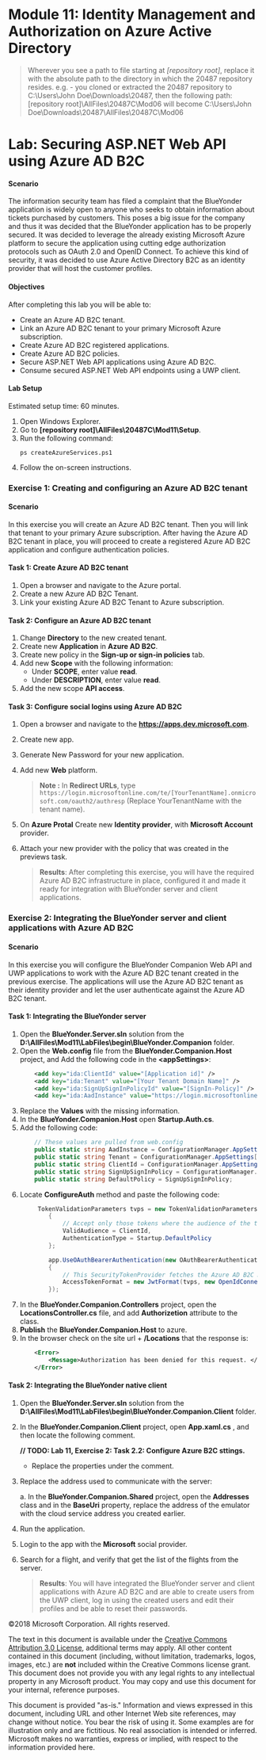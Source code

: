 # Module 11: Identity Management and Authorization on Azure Active Directory

>Wherever  you see a path to file starting at *[repository root]*, replace it with the absolute path to the directory in which the 20487 repository resides.
> e.g. - you cloned or extracted the 20487 repository to C:\Users\John Doe\Downloads\20487,
then the following path: [repository root]\AllFiles\20487C\Mod06 will become C:\Users\John Doe\Downloads\20487\AllFiles\20487C\Mod06

# Lab: Securing ASP.NET Web API using Azure AD B2C

#### Scenario

The information security team has filed a complaint that the BlueYonder application is widely open to anyone who seeks to obtain information about tickets purchased by customers. This poses a big issue for the company and thus it was decided that the BlueYonder application has to be properly secured.
It was decided to leverage the already existing Microsoft Azure platform to secure the application using cutting edge authorization protocols such as OAuth 2.0 and OpenID Connect. To achieve this kind of security, it was decided to use Azure Active Directory B2C as an identity provider that will host the customer profiles.



#### Objectives

After completing this lab you will be able to:
- Create an Azure AD B2C tenant.
- Link an Azure AD B2C tenant to your primary Microsoft Azure subscription.
- Create Azure AD B2C registered applications.
- Create Azure AD B2C policies.
- Secure ASP.NET Web API applications using Azure AD B2C.
- Consume secured ASP.NET Web API endpoints using a UWP client.


#### Lab Setup
Estimated setup time: 60 minutes.

1. Open Windows Explorer.
2. Go to **[repository root]\AllFiles\20487C\Mod11\Setup**.
3. Run the following command:
   ```batch
   ps createAzureServices.ps1
   ```
4. Follow the on-screen instructions.

### Exercise 1: Creating and configuring an Azure AD B2C tenant

#### Scenario

In this exercise you will create an Azure AD B2C tenant. Then you will link that tenant to your primary Azure subscription. After having the Azure AD B2C tenant in place, you will proceed to create a registered Azure AD B2C application and configure authentication policies.



#### Task 1: Create Azure AD B2C tenant

1. Open a browser and navigate to the Azure portal.
2. Create a new Azure AD B2C Tenant.
3. Link your existing Azure AD B2C Tenant to Azure subscription.

#### Task 2:  Configure an Azure AD B2C tenant

1. Change **Directory** to the new created tenant.
2. Create new **Application** in **Azure AD B2C**.
3. Create new policy in the **Sign-up or sign-in policies** tab.
4. Add new **Scope** with the following information: 
    - Under **SCOPE**, enter value **read**.
    - Under **DESCRIPTION**, enter value **read**.
5. Add the new scope **API access**.

#### Task 3:  Configure social logins using Azure AD B2C

1. Open a browser and navigate to the **https://apps.dev.microsoft.com**.
2. Create new app.
3. Generate New Password for your new application.
4. Add new **Web** platform.
    >**Note :** In **Redirect URLs**, type ``https://login.microsoftonline.com/te/[YourTenantName].onmicrosoft.com/oauth2/authresp`` (Replace YourTenantName with the tenant name).
5. On **Azure Protal** Create new **Identity provider**, with **Microsoft Account** provider.
6. Attach your new provider with the policy that was created in the previews task.
  
   >**Results**: After completing this exercise, you will have the required Azure AD B2C infrastructure in place, configured it and made it ready for integration with BlueYonder server and client applications.

### Exercise 2: Integrating the BlueYonder server and client applications with Azure AD B2C

#### Scenario

In this exercise you will configure the BlueYonder Companion Web API and UWP applications to work with the Azure AD B2C tenant created in the previous exercise. The applications will use the Azure AD B2C tenant as their identity provider and let the user authenticate against the Azure AD B2C tenant.

#### Task 1:  Integrating the BlueYonder server

1. Open the **BlueYonder.Server.sln** solution from the **D:\AllFiles\Mod11\LabFiles\begin\BlueYonder.Companion** folder.
2. Open the **Web.config** file from the **BlueYonder.Companion.Host** project, and Add the following code in the **\<appSettings\>**:
    ```xml
        <add key="ida:ClientId" value="[Application id]" />  
        <add key="ida:Tenant" value="[Your Tenant Domain Name]" />
        <add key="ida:SignUpSignInPolicyId" value="[SignIn-Policy]" />
        <add key="ida:AadInstance" value="https://login.microsoftonline.com/{0}/v2.0/.well-known/openid-configuration?p={1}" />
    ```
3. Replace the **Values** with the missing information.
4. In the **BlueYonder.Companion.Host** open **Startup.Auth.cs**.
5. Add the following code:
    ```cs
        // These values are pulled from web.config
        public static string AadInstance = ConfigurationManager.AppSettings["ida:AadInstance"];
        public static string Tenant = ConfigurationManager.AppSettings["ida:Tenant"];
        public static string ClientId = ConfigurationManager.AppSettings["ida:ClientId"];
        public static string SignUpSignInPolicy = ConfigurationManager.AppSettings["ida:SignUpSignInPolicyId"];
        public static string DefaultPolicy = SignUpSignInPolicy;
    ```
6. Locate **ConfigureAuth** method and paste the following code:
    ```cs
         TokenValidationParameters tvps = new TokenValidationParameters
            {
                // Accept only those tokens where the audience of the token is equal to the client ID of this app
                ValidAudience = ClientId,
                AuthenticationType = Startup.DefaultPolicy
            };

            app.UseOAuthBearerAuthentication(new OAuthBearerAuthenticationOptions
            {
                // This SecurityTokenProvider fetches the Azure AD B2C metadata & signing keys from the OpenIDConnect metadata endpoint
                AccessTokenFormat = new JwtFormat(tvps, new OpenIdConnectCachingSecurityTokenProvider(String.Format(AadInstance, Tenant, DefaultPolicy)))
            });
    ```
7. In the **BlueYonder.Companion.Controllers** project, open the **LocationsController.cs** file, and add **Authorizetion** attribute to the class.
8. **Publish** the **BlueYonder.Companion.Host** to azure.
9. In the browser check on the site url + **/Locations** that the response is:
    ```xml
        <Error>
            <Message>Authorization has been denied for this request. </Message>
        </Error>
    ```
#### Task 2: Integrating the BlueYonder native client

1. Open the **BlueYonder.Server.sln** solution from the **D:\AllFiles\Mod11\LabFiles\begin\BlueYonder.Companion.Client** folder.
2. In the **BlueYonder.Companion.Client** project, open **App.xaml.cs** , and then locate the following comment. 

     **// TODO: Lab 11, Exercise 2: Task 2.2: Configure Azure B2C sttings.**

     - Replace the properties under the comment.
  
3. Replace the address used to communicate with the server:

    a. In the **BlueYonder.Companion.Shared** project, open the **Addresses** class and in the **BaseUri** property, replace the address of the emulator with the cloud service address you created earlier.  
    
4. Run the application.
5. Login to the app with the **Microsoft** social provider.
6. Search for a flight, and verify that get the list of the flights from the server.


   >**Results**: You will have integrated the BlueYonder server and client applications with Azure AD B2C and are able to create users from the UWP client, log in using the created users and edit their profiles and be able to reset their passwords.


©2018 Microsoft Corporation. All rights reserved.

The text in this document is available under the  [Creative Commons Attribution 3.0 License](https://creativecommons.org/licenses/by/3.0/legalcode), additional terms may apply. All other content contained in this document (including, without limitation, trademarks, logos, images, etc.) are  **not**  included within the Creative Commons license grant. This document does not provide you with any legal rights to any intellectual property in any Microsoft product. You may copy and use this document for your internal, reference purposes.

This document is provided &quot;as-is.&quot; Information and views expressed in this document, including URL and other Internet Web site references, may change without notice. You bear the risk of using it. Some examples are for illustration only and are fictitious. No real association is intended or inferred. Microsoft makes no warranties, express or implied, with respect to the information provided here.
